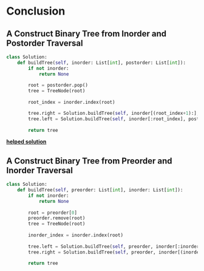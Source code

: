 # Conclusion

## A Construct Binary Tree from Inorder and Postorder Traversal
```python
class Solution:
    def buildTree(self, inorder: List[int], postorder: List[int]):
        if not inorder:
            return None
        
        root = postorder.pop()
        tree = TreeNode(root)
        
        root_index = inorder.index(root)

        tree.right = Solution.buildTree(self, inorder[(root_index+1):], postorder)
        tree.left = Solution.buildTree(self, inorder[:root_index], postorder)
        
        return tree
```
[**helped solution**](https://leetcode.com/explore/learn/card/data-structure-tree/133/conclusion/942/discuss/3302159/Easy-Solutions-in-Java-Python-and-C++-Look-at-once)

## A Construct Binary Tree from Preorder and Inorder Traversal
```python
class Solution:
    def buildTree(self, preorder: List[int], inorder: List[int]):
        if not inorder:
            return None
        
        root = preorder[0]
        preorder.remove(root)
        tree = TreeNode(root)
        
        inorder_index = inorder.index(root)
        
        tree.left = Solution.buildTree(self, preorder, inorder[:inorder_index])
        tree.right = Solution.buildTree(self, preorder, inorder[(inorder_index+1):])
        
        return tree
```
